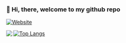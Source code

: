 ### 👋 Hi, there, welcome to my github repo

[![Website](https://img.shields.io/badge/Visit%20my-Website-blue?style=for-the-badge&logo=github)](https://rmsrosa.github.io/)

<!--
**rmsrosa/rmsrosa** is a ✨ _special_ ✨ repository because its `README.md` (this file) appears on your GitHub profile.

Here are some ideas to get you started:

- 🔭 I’m currently working on ...
- 🌱 I’m currently learning ...
- 👯 I’m looking to collaborate on ...
- 🤔 I’m looking for help with ...
- 💬 Ask me about ...
- 📫 How to reach me: ...
- 😄 Pronouns: ...
- ⚡ Fun fact: ...
-->

<img align="left" src="https://github-readme-stats.vercel.app/api?username=rmsrosa&show_icons=true&bg_color=ffffff&title_color=40a0ff&text_color=ffa010&icon_color=20ff50&hide_border=true&count_private=true" /> 

[![Top Langs](https://github-readme-stats.vercel.app/api/top-langs/?username=rmsrosa&hide=javascript,html,jupyter%20notebook&hide_border=true)](https://github.com/anuraghazra/github-readme-stats)
